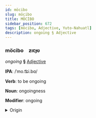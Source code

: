 ```yaml
---
id: möcibo
slug: möcibo
title: MÖCİBO
sidebar_position: 672
tags: [möcibo, Adjective, Yuto-Nahuatl]
description: ongoing § Adjective
---
```


### möcibo&emsp;<span kind="abugida">ƶıꞇɟʋ</span>

*ongoing* **§** [Adjective](../../tags/Adjective)

**IPA**: /ˈmo.t͡ɕi.bɑ/

**Verb**: to be ongoing

**Noun**: ongoingness

**Modifier**: ongoing

<details>
    <summary>Origin</summary>
    Nahuatl mochipa /motʃipɑ/<br/>
    <em>Yuto-Nahuatl Language Family</em>
</details>